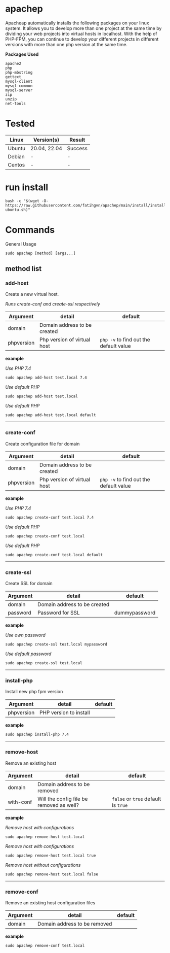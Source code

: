 # apachep

Apacheap automatically installs the following packages on your linux system. It allows you to develop more than one project at the same time by dividing your web projects into virtual hosts in localhost. With the help of PHP-FPM, you can continue to develop your different projects in different versions with more than one php version at the same time.

**Packages Used**
```
apache2
php
php-mbstring
gettext
mysql-client
mysql-common
mysql-server
zip
unzip
net-tools
```

# Tested

Linux|Version(s)|Result
---|---|---
Ubuntu|20.04, 22.04|Success
Debian|-|-
Centos|-|-


# run install

```
bash -c "$(wget -O- https://raw.githubusercontent.com/fatihgvn/apachep/main/install/install-ubuntu.sh)"
```

# Commands

General Usage
```
sudo apachep [method] [args...]
```

## method list

### add-host
Create a new virtual host.

_Runs create-conf and create-ssl respectively_

Argument|detail|default
---|---|---
domain|Domain address to be created|
phpversion|Php version of virtual host|`php -v` to find out the default value

**example**

*Use PHP 7.4*
```
sudo apachep add-host test.local 7.4
```

*Use default PHP*
```
sudo apachep add-host test.local
```

*Use default PHP*
```
sudo apachep add-host test.local default
```

-----

### create-conf
Create configuration file for domain

Argument|detail|default
---|---|---
domain|Domain address to be created|
phpversion|Php version of virtual host|`php -v` to find out the default value

**example**

*Use PHP 7.4*
```
sudo apachep create-conf test.local 7.4
```

*Use default PHP*
```
sudo apachep create-conf test.local
```

*Use default PHP*
```
sudo apachep create-conf test.local default
```

-----

### create-ssl
Create SSL for domain

Argument|detail|default
---|---|---
domain|Domain address to be created|
password|Password for SSL|dummypassword

**example**

*Use own password*
```
sudo apachep create-ssl test.local mypassword
```

*Use default password*
```
sudo apachep create-ssl test.local
```

-----

### install-php
Install new php fpm version

Argument|detail|default
---|---|---
phpversion|PHP version to install|

**example**

```
sudo apachep install-php 7.4
```

-----

### remove-host
Remove an existing host

Argument|detail|default
---|---|---
domain|Domain address to be removed|
with-conf|Will the config file be removed as well?|`false` or `true` default is `true`

**example**

*Remove host with configurations*
```
sudo apachep remove-host test.local
```

*Remove host with configurations*
```
sudo apachep remove-host test.local true
```

*Remove host without configurations*
```
sudo apachep remove-host test.local false
```

-----

### remove-conf
Remove an existing host configuration files

Argument|detail|default
---|---|---
domain|Domain address to be removed|

**example**

```
sudo apachep remove-conf test.local
```
